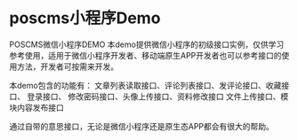 # poscms小程序Demo
POSCMS微信小程序DEMO
本demo提供微信小程序的初级接口实例，仅供学习参考使用，适用于微信小程序开发者、移动端原生APP开发者也可以参考接口的使用方法，开发者可按需来开发。


本demo包含的功能有： 文章列表读取接口、评论列表接口、发评论接口、收藏接口、 登录接口、 修改密码接口、头像上传接口、资料修改接口 文件上传接口、模块内容发布接口

通过自带的意思接口，无论是微信小程序还是原生态APP都会有很大的帮助。